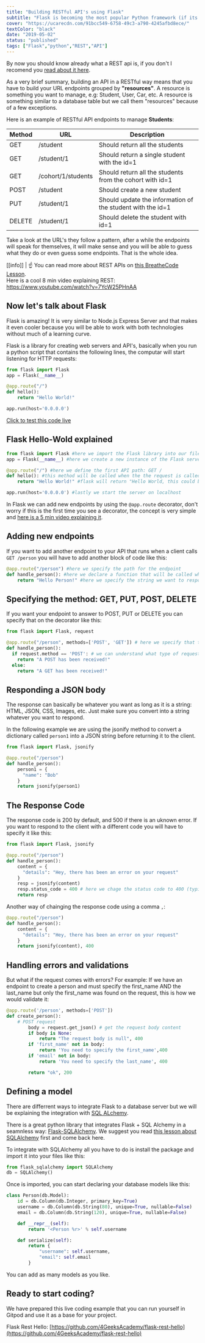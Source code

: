 ```yaml
---
title: "Building RESTful API's using Flask"
subtitle: "Flask is becoming the most popular Python framework (if its not already), learn how to build RESTful API's the REST way"
cover: "https://ucarecdn.com/91bcc549-6758-49c3-a790-4245afbd8ece/"
textColor: "black"
date: "2019-05-02"
status: "published"
tags: ["Flask","python","REST","API"]
---
```


By now you should know already what a REST api is, if you don't I recomend you [read about it here](http://content.breatheco.de/lesson/understanding-rest-apis).

As a very brief summary, building an API in a RESTful way means that you have to build your URL endpoints grouped by **"resources"**. A resource is something you want to manage, e.g: Student, User, Car, etc. A resource is something similar to a database table but we call them "resources" because of a few exceptions.

Here is an example of RESTful API endpoints to manage **Students**:

| Method | URL | Description |
| ------ | --- | ----------- |
| GET    | /student | Should return all the students |
| GET    | /student/1 | Should return a single student with the id=1 |
| GET    | /cohort/1/students | Should return all the students from the cohort with id=1 |
| POST   | /student | Should create a new student |
| PUT    | /student/1 | Should update the information of the student with the id=1 |
| DELETE | /student/1 | Should delete the student with id=1 |

Take a look at the URL's they follow a pattern, after a while the endpoints will speak for themselves, it will make sense and you will be able to guess what they do or even guess some endpoints. That is the whole idea.

[[info]]
| :point_up: You can read more about REST APIs on [this BreatheCode Lesson](http://content.breatheco.de/lesson/understanding-rest-apis).<br /> Here is a cool 8 min video explaining REST: https://www.youtube.com/watch?v=7YcW25PHnAA

## Now let's talk about Flask

Flask is amazing! It is very similar to Node.js Express Server and that makes it even cooler because you will be able to work with both technologies without much of a learning curve.

Flask is a library for creating web servers and API's, basically when you run a python script that contains the following lines, the computar will start listening for HTTP requests:

```python
from flask import Flask
app = Flask(__name__)

@app.route("/")
def hello():
    return "Hello World!"

app.run(host='0.0.0.0')
```
[Click to test this code live](https://repl.it/@4GeeksAcademy/Flask-Hello-World)


## Flask Hello-Wold explained

```python
from flask import Flask #here we import the Flask library into our file
app = Flask(__name__) #here we create a new instance of the Flask server

@app.route("/") #here we define the first API path: GET /
def hello(): #this method will be called when the the request is called from any client
    return "Hello World!" #flask will return "Hello World, this could be an HTML string or a JSON string.

app.run(host='0.0.0.0') #lastly we start the server on localhost
```

In Flask we can add new endpoints by using the `@app.route` decorator, don't worry if this is the first time you see a decorator, the concept is very simple and [here is a 5 min video explaining it](https://www.youtube.com/watch?v=7ipNLN9y-nc).

## Adding new endpoints

If you want to add another endpoint to your API that runs when a client calls `GET /person` you will have to add another block of code like this:

```python
@app.route("/person") #here we specify the path for the endpoint
def handle_person(): #here we declare a function that will be called when a request is made to that url
    return "Hello Person!" #here we specify the string we want to respond to the client.
```

## Specifying the method: GET, PUT, POST, DELETE

If you want your endpoint to answer to POST, PUT or DELETE you can specify that on the decorator like this:

```python
from flask import Flask, request

@app.route("/person", methods=['POST', 'GET']) # here we specify that this endpoint accepts POST and GET requests
def handle_person():
  if request.method == 'POST': # we can understand what type of request we are handling using a conditional
    return "A POST has been received!"
  else:
    return "A GET has been received!"
```

## Responding a JSON body

The response can basically be whatever you want as long as it is a string: HTML, JSON, CSS, Images, etc. Just make sure you convert into a string whatever you want to respond.

In the following example we are using the jsonify method to convert a dictionary called `person1` into a JSON string before returning it to the client.

```python
from flask import Flask, jsonify

@app.route("/person")
def handle_person():
    person1 = {
      "name": "Bob"
    }
    return jsonify(person1)
```

## The Response Code

The response code is 200 by default, and 500 if there is an uknown error. If you want to respond to the client with a different code you will have to specify it like this:

```python
from flask import Flask, jsonify

@app.route("/person")
def handle_person():
    content = {
      "details": "Hey, there has been an error on your request"
    }
    resp = jsonify(content)
    resp.status_code = 400 # here we chage the status code to 400 (typical code for request errors)
    return resp
```

Another way of chainging the response code using a comma `,`:

```python
@app.route("/person")
def handle_person():
    content = {
      "details": "Hey, there has been an error on your request"
    }
    return jsonify(content), 400
```

## Handling errors and validations

But what if the request comes with errors? For example: If we have an endpoint to create a person and must specify the first_name AND the last_name but only the first_name was found on the request, this is how we would validate it:

```python
@app.route('/person', methods=['POST'])
def create_person():
    # POST request
        body = request.get_json() # get the request body content
        if body is None:
            return "The request body is null", 400
        if 'first_name' not in body:
            return 'You need to specify the first_name',400
        if 'email' not in body:
            return 'You need to specify the last_name', 400

        return "ok", 200
```

## Defining a model

There are differrent ways to integrate Flask to a database server but we will be explaining the integration with [SQL ALchemy](http://content.breatheco.de/lesson/everything-you-need-to-start-using-sqlalchemy).

There is a great python library that integrates Flask + SQL Alchemy in a seamnless way: [Flask-SQLAlchemy](https://github.com/pallets/flask-sqlalchemy). We suggest you read [this lesson about SQLAlchemy](https://content.breatheco.de/lesson/everything-you-need-to-start-using-sqlalchemy) first and come back here.

To integrate with SQLAlchemy all you have to do is install the package and import it into your files like this:
```python
from flask_sqlalchemy import SQLAlchemy
db = SQLAlchemy()
```

Once is imported, you can start declaring your database models like this:

```python
class Person(db.Model):
    id = db.Column(db.Integer, primary_key=True)
    username = db.Column(db.String(80), unique=True, nullable=False)
    email = db.Column(db.String(120), unique=True, nullable=False)

    def __repr__(self):
        return '<Person %r>' % self.username

    def serialize(self):
        return {
            "username": self.username,
            "email": self.email
        }
  ```

  You can add as many models as you like.

## Ready to start coding?

We have prepared this live coding example that you can run yourself in Gitpod and use it as a base for your project.

Flask Rest Hello: [https://github.com/4GeeksAcademy/flask-rest-hello](https://github.com/4GeeksAcademy/flask-rest-hello)
